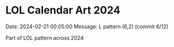 # LOL Calendar Art 2024

Date: 2024-02-21 00:05:00
Message: L pattern (6,2) (commit 6/12)

Part of LOL pattern across 2024
